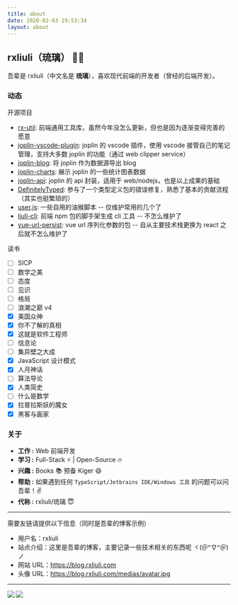 ```yaml
---
title: about
date: 2020-02-03 19:53:34
layout: about
---
```


## rxliuli（琉璃） 👨‍💻

吾辈是 rxliuli（中文名是 **琉璃**），喜欢现代前端的开发者（曾经的后端开发）。

### 动态

开源项目

- [rx-util](https://github.com/rxliuli/rx-util): 前端通用工具库，虽然今年没怎么更新，但也是因为逐渐变得完善的愿意
- [joplin-vscode-plugin](https://marketplace.visualstudio.com/items?itemName=rxliuli.joplin-vscode-plugin&ssr=false#overview): joplin 的 vscode 插件，使用 vscode 接管自己的笔记管理，支持大多数 joplin 的功能（通过 web clipper service）
- [joplin-blog](https://github.com/rxliuli/joplin-blog): 将 joplin 作为数据源导出 blog
- [joplin-charts](https://rxliuli.com/joplin-charts/#/): 展示 joplin 的一些统计图表数据
- [joplin-api](https://www.npmjs.com/package/joplin-api): joplin 的 api 封装，适用于 web/nodejs，也是以上成果的基础
- [DefinitelyTyped](https://github.com/DefinitelyTyped/DefinitelyTyped): 参与了一个类型定义包的错误修复，熟悉了基本的贡献流程（其实也挺繁琐的）
- [user.js](https://github.com/rxliuli/userjs): 一些自用的油猴脚本 -- 仅维护常用的几个了
- [liuli-cli](https://github.com/rxliuli/liuli-cli): 前端 npm 包的脚手架生成 cli 工具 -- 不怎么维护了
- [vue-url-persist](https://github.com/rxliuli/vue-url-persist): vue url 序列化参数的包 -- 自从主要技术栈更换为 react 之后就不怎么维护了

读书

- [ ] SICP
- [ ] 数学之美
- [ ] 态度
- [ ] 见识
- [ ] 格局
- [ ] 浪潮之巅 v4
- [x] 美国众神
- [x] 你不了解的真相
- [x] 这就是软件工程师
- [ ] 信息论
- [ ] 集异壁之大成
- [x] JavaScript 设计模式
- [x] 人月神话
- [ ] 算法导论
- [x] 人类简史
- [ ] 什么是数学
- [x] 拉普拉斯妖的魔女
- [x] 黑客与画家

### 关于

- **工作 :** Web 前端开发
- **学习 :** Full-Stack :zap: | Open-Source :fire:
- **兴趣 :** Books :books: 预备 Kiger 😄
- **帮助 :** 如果遇到任何 `TypeScript/Jetbrains IDE/Windows 工具` 的问题可以问吾辈！:v:
- **代称 :** rxliuli/琉璃 :innocent:

---

需要友链请提供以下信息（同时是吾辈的博客示例）

- 用户名：rxliuli
- 站点介绍：这里是吾辈的博客，主要记录一些技术相关的东西呢 ヾ(＠^∇^＠)ノ
- 网站 URL：<https://blog.rxliuli.com>
- 头像 URL：<https://blog.rxliuli.com/medias/avatar.jpg>

---

<img align="left" src="https://github-readme-stats.vercel.app/api/top-langs/?username=rxliuli&theme=tokyonight&hide=python,shell" />
<img align="left" src="https://github-readme-stats.vercel.app/api?username=rxliuli&show_icons=true&theme=tokyonight&line_height=40&v=5" />

